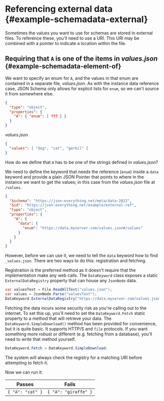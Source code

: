 # Referencing external data {#example-schemadata-external}

Sometimes the values you want to use for schemas are stored in external files.  To reference these, you'll need to use a URI.  This URI may be combined with a pointer to indicate a location within the file.

## Requiring that `A` is one of the items in _values.json_ {#example-schemadata-element-of}

We want to specify an enum for `A`, and the values in that enum are contained in a separate file, _values.json_.  As with the instance data reference case, JSON Schema only allows for explicit lists for `enum`, so we can't source it from somewhere else.

```json
{
  "type": "object",
  "properties": {
    "A": { "enum": [ ??? ] }
  }
}
```

_values.json_
```json
{
  "values": [ "dog", "cat", "gerbil" ]
}
```

How do we define that `A` has to be one of the strings defined in _values.json_?

We need to define the keyword that needs the reference (`enum`) inside a `data` keyword and provide a plain JSON Pointer that points to where in the instance we want to get the values; in this case from the _values.json_ file at `/values`.

```json
{
  "$schema": "https://json-everything.net/meta/data-2022",
  "$id": "https://json-everything.net/example/external-ref",
  "type": "object",
  "properties": {
    "A": {
      "data": {
        "enum": "https://data.myserver.com/values.json#/values"
      }
    }
  }
}
```
However, before we can use it, we need to tell the `data` keyword how to find `_values.json`.  There are two ways to do this: registration and fetching.

Registration is the preferred method as it doesn't require that the implementation make any web calls.  The `DataKeyword` class exposes a static `ExternalDataRegistry` property that can house any `JsonNode` data.

```c#
var valuesText = File.ReadAllText("values.json");
var values = JsonNode.Parse("valuesText");
DataKeyword.ExternalDataRegistry["https://data.myserver.com/values.json"] = values;
```

Fetching the data incurs some security risk as you're calling out to the internet.  To set this up, you'll need to set the `DataKeyword.Fetch` static property to a method that will retrieve your data.  The `DataKeyword.SimpleDownload()` method has been provided for convenience, but it is quite basic.  It supports HTTP/S and `file` protocols.  If you want something more robust or different (e.g. fetching from a database), you'll need to write that method yourself.

```c#
DataKeyword.Fetch = DataKeyword.SimpleDownload;
```

The system will always check the registry for a matching URI before attempting to fetch it.

Now we can run it:

| Passes | Fails |
| :-: | :-: |
| `{ "A": "cat" }` | `{ "A": "giraffe" }` |